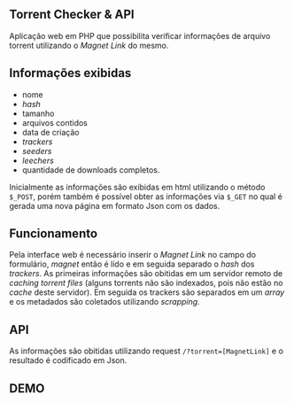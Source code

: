 ## Torrent Checker & API
Aplicação web em PHP que possibilita verificar informações de arquivo torrent utilizando o *Magnet Link* do mesmo.

## Informações exibidas
- nome
- *hash*
- tamanho
- arquivos contidos
- data de criação
- *trackers*
- *seeders*
- *leechers*
- quantidade de downloads completos.

Inicialmente as informações são exibidas em html utilizando o método `$_POST`, porém também é possível obter as informações via `$_GET` no qual é gerada uma nova página em formato Json com os dados.

## Funcionamento
Pela interface web é necessário inserir o *Magnet Link* no campo do formulário, *magnet* então é lido e em seguida separado o *hash* dos *trackers*. As primeiras informações são obitidas em um servidor remoto de *caching torrent files* (alguns torrents não são indexados, pois não estão no *cache* deste servidor). Em seguida os trackers são separados em um *array* e os metadados são coletados utilizando *scrapping*.

## API
As informações são obitidas utilizando request ```/?torrent=[MagnetLink]``` e o resultado é codificado em Json.

## DEMO


